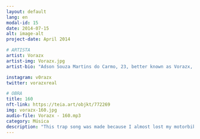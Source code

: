 ```yaml
---
layout: default
lang: en
modal-id: 15
date: 2014-07-15
alt: image-alt
project-date: April 2014

# ARTISTA
artist: Vorazx
artist-img: Vorazx.jpg
artist-bio: "Adson Souza Martins do Carmo, 23, better known as Vorazx, is an artist from the east of Belo Horizonte. Raised in the Alto Vera Cruz neighborhood, he saw in trap music a way to change reality, with sounds that bring everyday experiences and themes that every favelado likes."

instagram: v0razx
twitter: vorazxreal 

# OBRA
title: 160
nft-link: https://teia.art/objkt/772269
img: vorazx-160.jpg
audio-file: Vorazx - 160.mp3
category: Música
description: "This trap song was made because I almost lost my motorbike last year due to a ride with the wrong companies... In 2022, entering the rap scene, I had this idea. And I also wanted to portray a little of our experience, a little of what we like. I wanted to encourage those who listen to 160 to always seek the path of prosperity, without getting their arses busted." 
---
```

